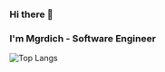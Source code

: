 ### Hi there 👋
### I'm Mgrdich - Software Engineer  

![Top Langs](https://github-readme-stats.vercel.app/api/top-langs/?username=Mgrdich&layout=compact&theme=algolia&count_private=true)

<!--
**Mgrdich/Mgrdich** is a ✨ _special_ ✨ repository because its `README.md` (this file) appears on your GitHub profile.

Here are some ideas to get you started:

- 🔭 I’m currently working on ...
- 🌱 I’m currently learning ...
- 👯 I’m looking to collaborate on ...
- 🤔 I’m looking for help with ...
- 💬 Ask me about ...
- 📫 How to reach me: ...
- 😄 Pronouns: ...
- ⚡ Fun fact: ...
-->
